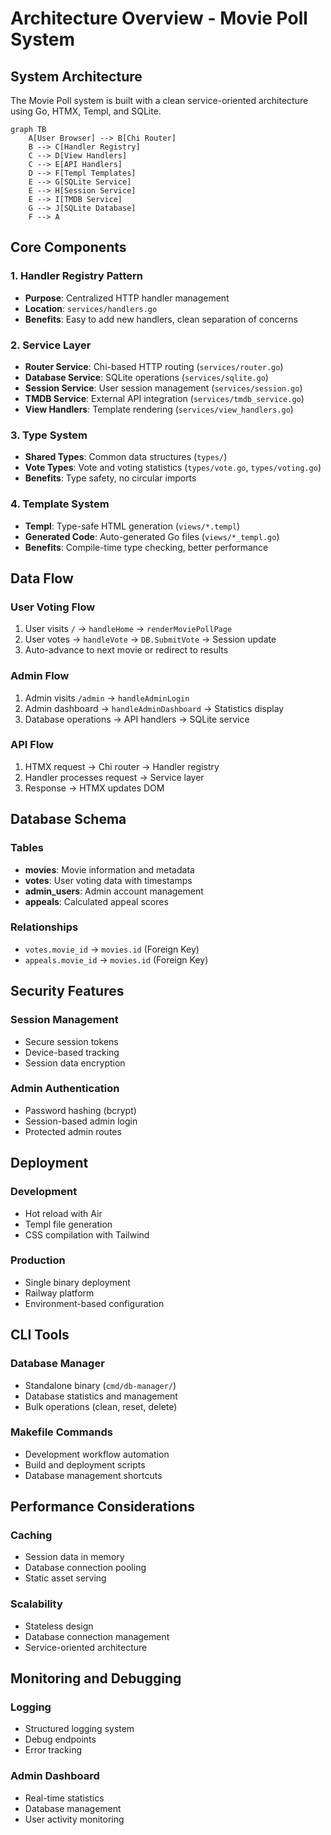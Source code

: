 # Architecture Overview - Movie Poll System

## System Architecture

The Movie Poll system is built with a clean service-oriented architecture using Go, HTMX, Templ, and SQLite.

```mermaid
graph TB
    A[User Browser] --> B[Chi Router]
    B --> C[Handler Registry]
    C --> D[View Handlers]
    C --> E[API Handlers]
    D --> F[Templ Templates]
    E --> G[SQLite Service]
    E --> H[Session Service]
    E --> I[TMDB Service]
    G --> J[SQLite Database]
    F --> A
```

## Core Components

### 1. Handler Registry Pattern

- **Purpose**: Centralized HTTP handler management
- **Location**: `services/handlers.go`
- **Benefits**: Easy to add new handlers, clean separation of concerns

### 2. Service Layer

- **Router Service**: Chi-based HTTP routing (`services/router.go`)
- **Database Service**: SQLite operations (`services/sqlite.go`)
- **Session Service**: User session management (`services/session.go`)
- **TMDB Service**: External API integration (`services/tmdb_service.go`)
- **View Handlers**: Template rendering (`services/view_handlers.go`)

### 3. Type System

- **Shared Types**: Common data structures (`types/`)
- **Vote Types**: Vote and voting statistics (`types/vote.go`, `types/voting.go`)
- **Benefits**: Type safety, no circular imports

### 4. Template System

- **Templ**: Type-safe HTML generation (`views/*.templ`)
- **Generated Code**: Auto-generated Go files (`views/*_templ.go`)
- **Benefits**: Compile-time type checking, better performance

## Data Flow

### User Voting Flow

1. User visits `/` → `handleHome` → `renderMoviePollPage`
2. User votes → `handleVote` → `DB.SubmitVote` → Session update
3. Auto-advance to next movie or redirect to results

### Admin Flow

1. Admin visits `/admin` → `handleAdminLogin`
2. Admin dashboard → `handleAdminDashboard` → Statistics display
3. Database operations → API handlers → SQLite service

### API Flow

1. HTMX request → Chi router → Handler registry
2. Handler processes request → Service layer
3. Response → HTMX updates DOM

## Database Schema

### Tables

- **movies**: Movie information and metadata
- **votes**: User voting data with timestamps
- **admin_users**: Admin account management
- **appeals**: Calculated appeal scores

### Relationships

- `votes.movie_id` → `movies.id` (Foreign Key)
- `appeals.movie_id` → `movies.id` (Foreign Key)

## Security Features

### Session Management

- Secure session tokens
- Device-based tracking
- Session data encryption

### Admin Authentication

- Password hashing (bcrypt)
- Session-based admin login
- Protected admin routes

## Deployment

### Development

- Hot reload with Air
- Templ file generation
- CSS compilation with Tailwind

### Production

- Single binary deployment
- Railway platform
- Environment-based configuration

## CLI Tools

### Database Manager

- Standalone binary (`cmd/db-manager/`)
- Database statistics and management
- Bulk operations (clean, reset, delete)

### Makefile Commands

- Development workflow automation
- Build and deployment scripts
- Database management shortcuts

## Performance Considerations

### Caching

- Session data in memory
- Database connection pooling
- Static asset serving

### Scalability

- Stateless design
- Database connection management
- Service-oriented architecture

## Monitoring and Debugging

### Logging

- Structured logging system
- Debug endpoints
- Error tracking

### Admin Dashboard

- Real-time statistics
- Database management
- User activity monitoring
